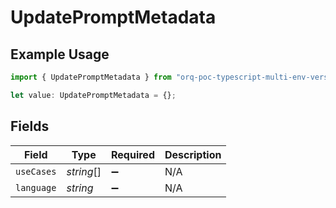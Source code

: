 # UpdatePromptMetadata

## Example Usage

```typescript
import { UpdatePromptMetadata } from "orq-poc-typescript-multi-env-version/models/operations";

let value: UpdatePromptMetadata = {};
```

## Fields

| Field              | Type               | Required           | Description        |
| ------------------ | ------------------ | ------------------ | ------------------ |
| `useCases`         | *string*[]         | :heavy_minus_sign: | N/A                |
| `language`         | *string*           | :heavy_minus_sign: | N/A                |
